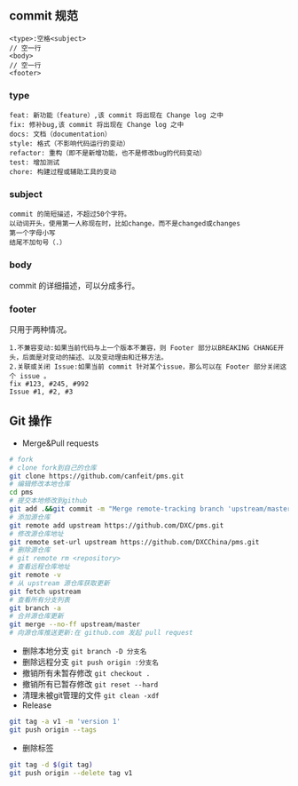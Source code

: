 ﻿## commit 规范
```
<type>:空格<subject>
// 空一行
<body>
// 空一行
<footer>
```

### type
```
feat: 新功能（feature）,该 commit 将出现在 Change log 之中
fix: 修补bug,该 commit 将出现在 Change log 之中
docs: 文档（documentation）
style: 格式（不影响代码运行的变动）
refactor: 重构（即不是新增功能，也不是修改bug的代码变动）
test: 增加测试
chore: 构建过程或辅助工具的变动
```

### subject
```
commit 的简短描述，不超过50个字符。
以动词开头，使用第一人称现在时，比如change，而不是changed或changes
第一个字母小写
结尾不加句号（.）
```

### body
commit 的详细描述，可以分成多行。

### footer
只用于两种情况。
```
1.不兼容变动:如果当前代码与上一个版本不兼容，则 Footer 部分以BREAKING CHANGE开头，后面是对变动的描述、以及变动理由和迁移方法。
2.关联或关闭 Issue:如果当前 commit 针对某个issue，那么可以在 Footer 部分关闭这个 issue 。
fix #123, #245, #992
Issue #1, #2, #3
```

## Git 操作
* Merge&Pull requests
```bash
# fork
# clone fork到自己的仓库
git clone https://github.com/canfeit/pms.git
# 编辑修改本地仓库
cd pms
# 提交本地修改到github
git add .&&git commit -m "Merge remote-tracking branch 'upstream/master'"&&git push
# 添加源仓库
git remote add upstream https://github.com/DXC/pms.git
# 修改源仓库地址
git remote set-url upstream https://github.com/DXCChina/pms.git
# 删除源仓库
# git remote rm <repository>
# 查看远程仓库地址
git remote -v
# 从 upstream 源仓库获取更新
git fetch upstream
# 查看所有分支列表
git branch -a
# 合并源仓库更新
git merge --no-ff upstream/master
# 向源仓库推送更新:在 github.com 发起 pull request
```
* 删除本地分支 `git branch -D 分支名`
* 删除远程分支 `git push origin :分支名`
* 撤销所有未暂存修改 `git checkout .`
* 撤销所有已暂存修改 `git reset --hard`
* 清理未被git管理的文件 `git clean -xdf`
* Release
```bash
git tag -a v1 -m 'version 1'
git push origin --tags
```
* 删除标签
```bash
git tag -d $(git tag)
git push origin --delete tag v1
```
